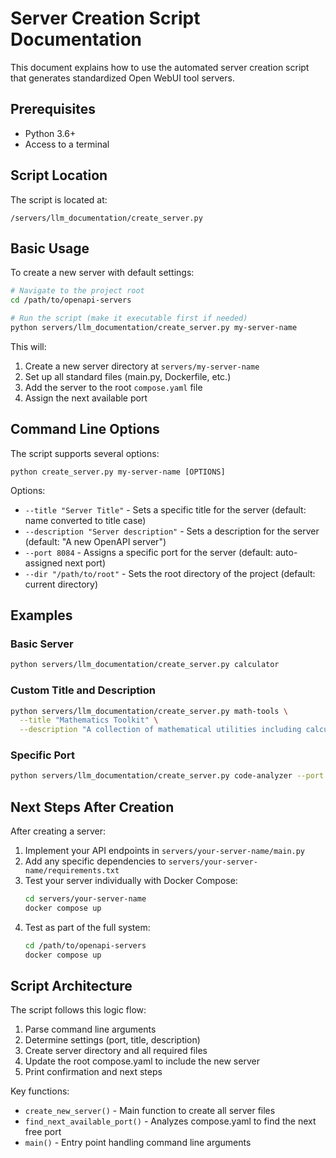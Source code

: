 # Server Creation Script Documentation

This document explains how to use the automated server creation script that generates standardized Open WebUI tool servers.

## Prerequisites

- Python 3.6+
- Access to a terminal

## Script Location

The script is located at:
```
/servers/llm_documentation/create_server.py
```

## Basic Usage

To create a new server with default settings:

```bash
# Navigate to the project root
cd /path/to/openapi-servers

# Run the script (make it executable first if needed)
python servers/llm_documentation/create_server.py my-server-name
```

This will:
1. Create a new server directory at `servers/my-server-name`
2. Set up all standard files (main.py, Dockerfile, etc.)
3. Add the server to the root `compose.yaml` file
4. Assign the next available port

## Command Line Options

The script supports several options:

```
python create_server.py my-server-name [OPTIONS]
```

Options:
- `--title "Server Title"` - Sets a specific title for the server (default: name converted to title case)
- `--description "Server description"` - Sets a description for the server (default: "A new OpenAPI server")
- `--port 8084` - Assigns a specific port for the server (default: auto-assigned next port)
- `--dir "/path/to/root"` - Sets the root directory of the project (default: current directory)

## Examples

### Basic Server

```bash
python servers/llm_documentation/create_server.py calculator
```

### Custom Title and Description

```bash
python servers/llm_documentation/create_server.py math-tools \
  --title "Mathematics Toolkit" \
  --description "A collection of mathematical utilities including calculator, statistics, and equation solving."
```

### Specific Port

```bash
python servers/llm_documentation/create_server.py code-analyzer --port 8085
```

## Next Steps After Creation

After creating a server:

1. Implement your API endpoints in `servers/your-server-name/main.py`
2. Add any specific dependencies to `servers/your-server-name/requirements.txt`
3. Test your server individually with Docker Compose:
   ```bash
   cd servers/your-server-name
   docker compose up
   ```
4. Test as part of the full system:
   ```bash
   cd /path/to/openapi-servers
   docker compose up
   ```

## Script Architecture

The script follows this logic flow:

1. Parse command line arguments
2. Determine settings (port, title, description)
3. Create server directory and all required files
4. Update the root compose.yaml to include the new server
5. Print confirmation and next steps

Key functions:
- `create_new_server()` - Main function to create all server files
- `find_next_available_port()` - Analyzes compose.yaml to find the next free port
- `main()` - Entry point handling command line arguments